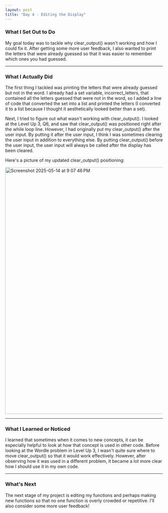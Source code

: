 ```yaml
---
layout: post
title: "Day 4 - Editing the Display"
---
```


### What I Set Out to Do

My goal today was to tackle why clear_output() wasn't working and how I could fix it. After getting some more user feedback, I also wanted to print the letters that were already guessed so that it was easier to remember which ones you had guessed. 

---

### What I Actually Did

The first thing I tackled was printing the letters that were already guessed but not in the word. I already had a set variable, incorrect_letters, that contained all the letters guessed that were not in the word, so I added a line of code that converted the set into a list and printed the letters (I converted it to a list because I thought it aesthetically looked better than a set). 

Next, I tried to figure out what wasn't working with clear_output(). I looked at the Level Up 3, Q6, and saw that clear_output() was positioned right after the while loop line. However, I had originally put my clear_output() after the user input. By putting it after the user input, I think I was sometimes clearing the user input in addition to everything else. By putting clear_output() before the user input, the user input will always be called after the display has been cleared.

Here's a picture of my updated clear_output() positioning:

<img width="787" alt="Screenshot 2025-05-14 at 9 07 46 PM" src="https://github.com/user-attachments/assets/25fcfb6c-bfd5-409f-9ccf-37c2db6913ae" />

---

### What I Learned or Noticed

I learned that sometimes when it comes to new concepts, it can be especially helpful to look at how that concept is used in other code. Before looking at the Wordle problem in Level Up 3, I wasn't quite sure where to move clear_output() so that it would work effectively. However, after observing how it was used in a different problem, it became a lot more clear how I should use it in my own code. 

---

### What's Next

The next stage of my project is editing my functions and perhaps making new functions so that no one function is overly crowded or repetitive. I'll also consider some more user feedback!
